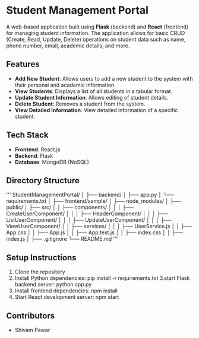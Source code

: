 # Student Management Portal

A web-based application built using **Flask** (backend) and **React** (frontend) for managing student information. The application allows for basic CRUD (Create, Read, Update, Delete) operations on student data such as name, phone number, email, academic details, and more.

## Features

- **Add New Student**: Allows users to add a new student to the system with their personal and academic information.
- **View Students**: Displays a list of all students in a tabular format.
- **Update Student Information**: Allows editing of student details.
- **Delete Student**: Removes a student from the system.
- **View Detailed Information**: View detailed information of a specific student.
  
## Tech Stack

- **Frontend**: React.js
- **Backend**: Flask
- **Database**: MongoDB (NoSQL)

## Directory Structure

'''
StudentManagementPortal/
│
├── backend/
│   ├── app.py
│   └── requirements.txt
│
├── frontend/sample/
│   ├── node_modules/
│   ├── public/
│   ├── src/
│   │   ├── components/
│   │   │   ├── CreateUserComponent/
│   │   │   ├── HeaderComponent/
│   │   │   ├── ListUserComponent/
│   │   │   ├── UpdateUserComponent/
│   │   │   ├── ViewUserComponent/
│   │   ├── services/
│   │   │   ├── UserService.js
│   │   ├── App.css
│   │   ├── App.js
│   │   ├── App.test.js
│   │   ├── index.css
│   │   ├── index.js
│
├── .gitignore
└── README.md
'''

## Setup Instructions
1. Clone the repository
2. Install Python dependencies: pip install -r requirements.txt
3.start Flask backend server: python app.py
4. Install frontend dependencies: npm install
5. Start React development server: npm start

## Contributors
- Shivam Pawar

